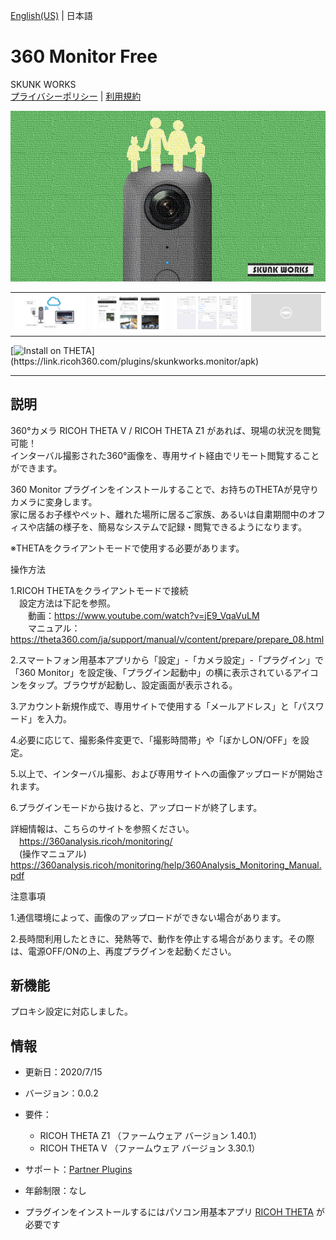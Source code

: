 [English(US)](README.md) | 日本語

# 360 Monitor Free
SKUNK WORKS  
[プライバシーポリシー](../../README.ja.md#%E3%83%97%E3%83%A9%E3%82%A4%E3%83%90%E3%82%B7%E3%83%BC%E3%83%9D%E3%83%AA%E3%82%B7%E3%83%BC) | [利用規約](../../README.ja.md#%E5%88%A9%E7%94%A8%E8%A6%8F%E7%B4%84)

<div align="center">
 <img src="1.png">
 <table>
  <tr>
   <td><img src="2.png"></td>
   <td><img src="3.png"></td>
   <td><img src="4.png"></td>
   <td><img src="../../resources/common/img/noimg.png"></td>
  </tr>
 </table>
</div>

[![Install on THETA](https://assets.ricoh360.com/image/upload/v1/front/theta/install-button.svg?)](https://link.ricoh360.com/plugins/skunkworks.monitor/apk)

***

## 説明
360°カメラ RICOH THETA V / RICOH THETA Z1 があれば、現場の状況を閲覧可能！  
インターバル撮影された360°画像を、専用サイト経由でリモート閲覧することができます。  
  
360 Monitor プラグインをインストールすることで、お持ちのTHETAが見守りカメラに変身します。  
家に居るお子様やペット、離れた場所に居るご家族、あるいは自粛期間中のオフィスや店舗の様子を、簡易なシステムで記録・閲覧できるようになります。  
  
※THETAをクライアントモードで使用する必要があります。  
  
  
操作方法  
  
1.RICOH THETAをクライアントモードで接続  
　設定方法は下記を参照。  
　　動画：https://www.youtube.com/watch?v=jE9_VqaVuLM  
　　マニュアル：https://theta360.com/ja/support/manual/v/content/prepare/prepare_08.html  
  
2.スマートフォン用基本アプリから「設定」-「カメラ設定」-「プラグイン」で「360 Monitor」を設定後、「プラグイン起動中」の横に表示されているアイコンをタップ。ブラウザが起動し、設定画面が表示される。  
  
3.アカウント新規作成で、専用サイトで使用する「メールアドレス」と「パスワード」を入力。  
  
4.必要に応じて、撮影条件変更で、「撮影時間帯」や「ぼかしON/OFF」を設定。  
  
5.以上で、インターバル撮影、および専用サイトへの画像アップロードが開始されます。  
  
6.プラグインモードから抜けると、アップロードが終了します。  
  
詳細情報は、こちらのサイトを参照ください。  
　https://360analysis.ricoh/monitoring/  
　(操作マニュアル) https://360analysis.ricoh/monitoring/help/360Analysis_Monitoring_Manual.pdf  
  
  
注意事項  
  
1.通信環境によって、画像のアップロードができない場合があります。  
  
2.長時間利用したときに、発熱等で、動作を停止する場合があります。その際は、電源OFF/ONの上、再度プラグインを起動ください。  
  
  
## 新機能
プロキシ設定に対応しました。

## 情報
  * 更新日：2020/7/15
  * バージョン：0.0.2
  * 要件：
    * RICOH THETA Z1 （ファームウェア バージョン 1.40.1）
    * RICOH THETA V （ファームウェア バージョン 3.30.1）
  * サポート：[Partner Plugins](https://360analysis.ricoh/monitoring/en/)
  * 年齢制限：なし

* プラグインをインストールするにはパソコン用基本アプリ [RICOH THETA](https://theta360.com/ja/about/application/pc.html#app-detail-01) が必要です
